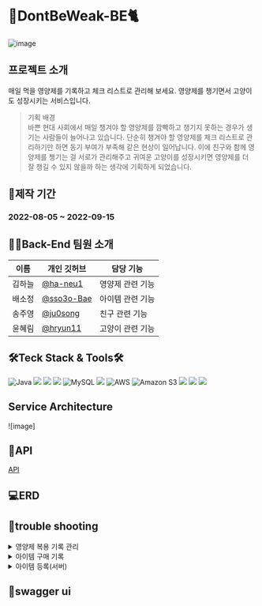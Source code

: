 # :pill:DontBeWeak-BE:cat2:

![image](https://user-images.githubusercontent.com/107821879/189889783-88ce54db-bd70-40c9-a9e8-7d179e96c6fd.jpg)
</br>

## 프로젝트 소개
매일 먹을 영양제를 기록하고 체크 리스트로 관리해 보세요. 영양제를 챙기면서 고양이도 성장시키는 서비스입니다.

> 기획 배경<br>
> 바쁜 현대 사회에서 매일 챙겨야 할 영양제를 깜빡하고 챙기지 못하는 경우가 생기는 사람들이 늘어나고 있습니다.
단순히 챙겨야 할 영양제를 체크 리스트로 관리하기만 하면 동기 부여가 부족해 같은 현상이 일어납니다.
이에 친구와 함께 영양제를 챙기는 걸 서로가 관리해주고 귀여운 고양이를 성장시키면 영양제를 더 잘 챙길 수 있지 않을까 하는 생각에 기획하게 되었습니다.



## 📆제작 기간
<h3>2022-08-05 ~ 2022-09-15</h3>



## 👩‍💻Back-End 팀원 소개
|이름|개인 깃허브|담당 기능|
|------|---|---|
|김하늘|[@ha-neu1](https://github.com/ha-neu1)|영양제 관련 기능|
|배소정|[@sso3o-Bae](https://github.com/sso3o-Bae)|아이템 관련 기능|
|송주영|[@ju0song](https://github.com/ju0song)|친구 관련 기능|
|윤혜림|[@hryun11](https://github.com/hryun11)|고양이 관련 기능|



## 🛠Teck Stack & Tools🛠
![Java](https://img.shields.io/badge/java11-%23ED8B00.svg?style=for-the-badge&logo=java&logoColor=white)
![](https://img.shields.io/badge/Spring-6DB33F.svg?&style=for-the-badge&logo=Spring&logoColor=white)
<img src="https://img.shields.io/badge/SpringBoot2.6.10-6DB33F?style=for-the-badge&logo=springboot&logoColor=white">
<img src="https://img.shields.io/badge/SpringSecurity2.6.7-6DB33F?style=for-the-badge&logo=springsecurity&logoColor=white">
![MySQL](https://img.shields.io/badge/mysql-%2300f.svg?style=for-the-badge&logo=mysql&logoColor=white) 
<img src="https://img.shields.io/badge/Redis-DC382D?style=for-the-badge&logo=redis&logoColor=white">
![AWS](https://img.shields.io/badge/AWS-%23FF9900.svg?style=for-the-badge&logo=amazon-aws&logoColor=white)
<img alt="Amazon S3" src="https://img.shields.io/badge/Amazon S3-569A31?style=for-the-badge&logo=Amazon S3&logoColor=white">
![](https://img.shields.io/badge/IntelliJ%20IDEA-000000.svg?&style=for-the-badge&logo=IntelliJ%20IDEA&logoColor=white)
<img src="https://img.shields.io/badge/Notion-000000?style=for-the-badge&logo=notion&logoColor=white">
<img src="https://img.shields.io/badge/Swagger-85EA2D?style=for-the-badge&logo=swagger&logoColor=white">


## Service Architecture
![image]



## 🔗API

[API](https://octagonal-archeology-790.notion.site/7acdcfe28a0b43d7b47e47146ae7acb2?v=e65e0f88c16b4826b7917bb694052ea5)


## 💻ERD




## :rocket:trouble shooting
<details>
<summary>영양제 복용 기록 관리</summary>
<div markdown="1">
  
![1](https://user-images.githubusercontent.com/107821879/189935895-07caec67-71d5-49d4-8de3-5f70b12dc3b2.png)
  
</div>
</details>

<details>
<summary>아이템 구매 기록</summary>
<div markdown="1">
  
![2](https://user-images.githubusercontent.com/107821879/189935913-5a59953e-5666-43d3-8d6b-94a45da18871.png)
  
</div>
</details>

<details>
<summary>아이템 등록(서버)</summary>
<div markdown="1">
  
![3](https://user-images.githubusercontent.com/107821879/189935929-29562498-0e4e-4391-8a18-361c05f9a76a.png)
  
</div>
</details>


## :bookmark:swagger ui



